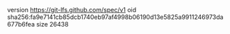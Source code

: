version https://git-lfs.github.com/spec/v1
oid sha256:fa9e7141cb85dcb1740eb97af4998b06190d13e5825a9911246973da677b6fea
size 26438
